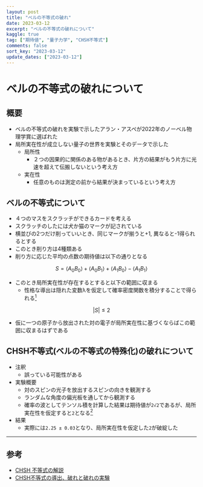 ```yaml
---
layout: post
title: "ベルの不等式の破れ" 
date: 2023-03-12
excerpt: "ベルの不等式の破れについて"
kaggle: true
tag: ["期待値", "量子力学", "CHSH不等式"]
comments: false
sort_key: "2023-03-12"
update_dates: ["2023-03-12"]
---
```


# ベルの不等式の破れについて

## 概要
 - ベルの不等式の破れを実験で示したアラン・アスペが2022年のノーベル物理学賞に選ばれた
 - 局所実在性が成立しない量子の世界を実験とそのデータで示した
   - 局所性
     - ２つの因果的に関係のある物があるとき、片方の結果がもう片方に光速を超えて伝搬しないという考え方
   - 実在性
     - 任意のものは測定の前から結果が決まっているという考え方

## ベルの不等式について
 - ４つのマスをスクラッチができるカードを考える
 - スクラッチのしたには犬か猫のマークが記されている
 - 横並びの2つだけ削っていいとき、同じマークが揃うと+1, 異なると-1得られるとする
 - このとき削り方は4種類ある
 - 削り方に応じた平均の点数の期待値は以下の通りとなる

$$
S=\langle A_{0}B_{0} \rangle +\langle A_{0}B_{1} \rangle +\langle A_{1}B_{0} \rangle - \langle A_{1}B_{1}\rangle
$$

 - このとき局所実在性が存在するとすると以下の範囲に収まる
   - 性格な導出は隠れた変数λを仮定して確率密度関数を積分することで得られる[<sup>1</sup>](#ref1)

$$
|S|\leq 2
$$

 - 仮に一つの原子から放出された対の電子が局所実在性に基づくならばこの範囲に収まるはずである

##  CHSH不等式(ベルの不等式の特殊化)の破れについて
 - 注釈
   - 誤っている可能性がある
 - 実験概要
   - 対のスピンの光子を放出するスピンの向きを観測する
   - ランダムな角度の偏光板を通してから観測する
   - 確率の波としてテンソル積を計算した結果は期待値が`2√2`であるが、局所実在性を仮定すると`2`となる[<sup>2</sup>](#ref2)
 - 結果
   - 実際には`2.25 ± 0.03`となり、局所実在性を仮定した`2`が破綻した

---

## 参考
 - <a id="ref1" href="https://ja.m.wikipedia.org/wiki/%E3%83%99%E3%83%AB%E3%81%AE%E4%B8%8D%E7%AD%89%E5%BC%8F">CHSH 不等式の解説</a>
 - <a id="ref2" href="https://zenn.dev/msrn_yossy/articles/0b234ac515c669">CHSH不等式の導出、破れと破れの実験</a>
